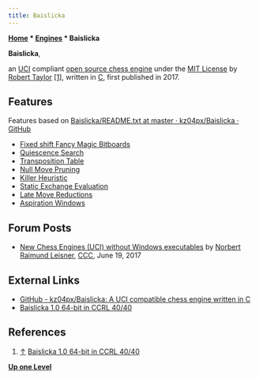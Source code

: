 ```yaml
---
title: Baislicka
---
```

**[Home](Home "Home") * [Engines](Engines "Engines") * Baislicka**

**Baislicka**,

an [UCI](UCI "UCI") compliant [open source chess engine](Category:Open_Source "Category:Open Source") under the [MIT License](Massachusetts_Institute_of_Technology#License "Massachusetts Institute of Technology") by [Robert Taylor](index.php?title=Robert_Taylor&action=edit&redlink=1 "Robert Taylor (page does not exist)") <a id="cite-note-1" href="#cite-ref-1">[1]</a>, written in [C](C "C"), first published in 2017.

## Features

Features based on [Baislicka/README.txt at master · kz04px/Baislicka · GitHub](https://github.com/kz04px/Baislicka/blob/master/README.txt)

- [Fixed shift Fancy Magic Bitboards](Magic_Bitboards#Fixed_shift_Fancy "Magic Bitboards")
- [Quiescence Search](Quiescence_Search "Quiescence Search")
- [Transposition Table](Transposition_Table "Transposition Table")
- [Null Move Pruning](Null_Move_Pruning "Null Move Pruning")
- [Killer Heuristic](Killer_Heuristic "Killer Heuristic")
- [Static Exchange Evaluation](Static_Exchange_Evaluation "Static Exchange Evaluation")
- [Late Move Reductions](Late_Move_Reductions "Late Move Reductions")
- [Aspiration Windows](Aspiration_Windows "Aspiration Windows")

## Forum Posts

- [New Chess Engines (UCI) without Windows executables](http://talkchess.com/forum3/viewtopic.php?t=64339) by [Norbert Raimund Leisner](Norbert_Raimund_Leisner "Norbert Raimund Leisner"), [CCC](CCC "CCC"), June 19, 2017

## External Links

- [GitHub - kz04px/Baislicka: A UCI compatible chess engine written in C](https://github.com/kz04px/Baislicka)
- [Baislicka 1.0 64-bit in CCRL 40/40](https://ccrl.chessdom.com/ccrl/4040/cgi/engine_details.cgi?print=Details&eng=Baislicka%201.0%2064-bit#Baislicka_1_0_64-bit)

## References

1. <a id="cite-ref-1" href="#cite-note-1">↑</a> [Baislicka 1.0 64-bit in CCRL 40/40](https://ccrl.chessdom.com/ccrl/4040/cgi/engine_details.cgi?print=Details&eng=Baislicka%201.0%2064-bit#Baislicka_1_0_64-bit)

**[Up one Level](Engines "Engines")**


